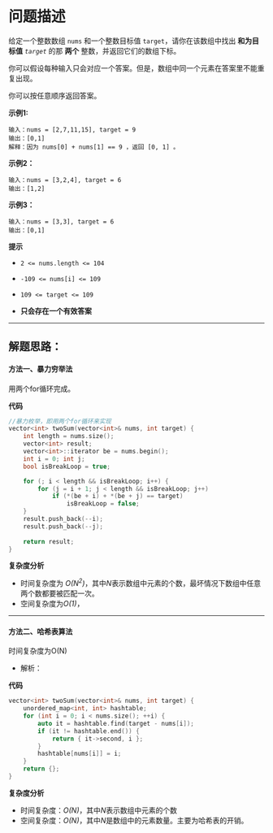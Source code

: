 # 问题描述

给定一个整数数组 `nums` 和一个整数目标值 `target`，请你在该数组中找出 **和为目标值** *`target`* 的那 **两个** 整数，并返回它们的数组下标。

你可以假设每种输入只会对应一个答案。但是，数组中同一个元素在答案里不能重复出现。

你可以按任意顺序返回答案。

**示例1:**

```late
输入：nums = [2,7,11,15], target = 9
输出：[0,1]
解释：因为 nums[0] + nums[1] == 9 ，返回 [0, 1] 。
```

**示例2：**

```late
输入：nums = [3,2,4], target = 6
输出：[1,2]
```

**示例3：**

```late
输入：nums = [3,3], target = 6
输出：[0,1]
```

**提示**

- ```la
  2 <= nums.length <= 104
  ```

- ```la
  -109 <= nums[i] <= 109
  ```

- ```la
  109 <= target <= 109
  ```

- **只会存在一个有效答案**

---



## 解题思路：

#### 方法一、暴力穷举法

用两个for循环完成。

**代码**

```c++
//暴力枚举，即用两个for循环来实现
vector<int> twoSum(vector<int>& nums, int target) {
	int length = nums.size();
	vector<int> result;
	vector<int>::iterator be = nums.begin();
	int i = 0; int j;
	bool isBreakLoop = true;

	for (; i < length && isBreakLoop; i++) {
		for (j = i + 1; j < length && isBreakLoop; j++)
			if (*(be + i) + *(be + j) == target)
				isBreakLoop = false;
	}
	result.push_back(--i);
	result.push_back(--j);
	
	return result;
}
```

**复杂度分析**

- 时间复杂度为 *O(N<sup>2</sup>)*，其中*N*表示数组中元素的个数，最坏情况下数组中任意两个数都要被匹配一次。
- 空间复杂度为*O(1)*，

---

#### 方法二、哈希表算法

时间复杂度为O(N)

- 解析：

**代码**

```c++
vector<int> twoSum(vector<int>& nums, int target) {
	unordered_map<int, int> hashtable;
	for (int i = 0; i < nums.size(); ++i) {
		auto it = hashtable.find(target - nums[i]);
		if (it != hashtable.end()) {
			return { it->second, i };
		}
		hashtable[nums[i]] = i;
	}
	return {};
}
```

**复杂度分析**

- 时间复杂度：*O(N)*，其中*N*表示数组中元素的个数
- 空间复杂度：*O(N)*，其中*N*是数组中的元素数量。主要为哈希表的开销。

